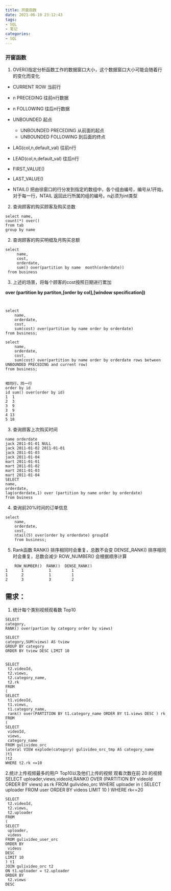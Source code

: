 ```yaml
---
title: 开窗函数
date: 2021-06-10 23:12:43
tags:
- SQL
- 笔记
categories: 
- SQL
---
```

### 开窗函数

1. OVER()指定分析函数工作的数据窗口大小，这个数据窗口大小可能会随着行的变化而变化
 - CURRENT ROW 当前行
 - n PRECEDING 往前n行数据
 - n FOLLOWING 往后n行数据
 - UNBOUNDED 起点
    - UNBOUNDED PRECEDING 从前面的起点
    - UNBOUNDED FOLLOWING 到后面的终点

- LAG(col,n,default_val) 往前n行
- LEAD(col,n,default_val) 往后n行
- FIRST_VALUE()
- LAST_VALUE()
- NTAIL() 把由徐窗口的行分发到指定的数组中，各个组由编号，编号从1开始，对于每一行，NTAIL 返回此行所属的组的编号。n必须为int类型
2. 查询顾客的购买顾客及购买总数
```
select name,
count(*) over()
from tab 
group by name
```
2. 查询顾客的购买明细及月购买总额
```
select 
     name, 
     cost, 
     orderdate,
     sum() over(partition by name  month(orderdate))
 from business
```
3. 上述的场景，将每个顾客的cost按照日期进行累加

**over (partition by partiton,[order by col],[window specification])**
```


select 
    name,
    orderdate,
    cost,
    sum(cost) over(partition by name order by orderdate)
from business;

select 
    name,
    orderdate,
    cost,
    sum(cost) over(partition by name order by orderdate rows between UNBOUNDED PRECEDING and current row)
from business;


相同行，同一行
order by id
id sum() over(order by id)
1  1
2  3
3  9
3  9
4 13
5 18
```

3. 查询顾客上次购买时间
```
name orderdate
jack 2011-01-01 NULL
jack 2011-01-02 2011-01-01
jack 2011-01-03
jack 2011-01-04
mart 2011-01-01
mart 2011-01-02
mart 2011-01-03
mart 2011-01-04
SELECT 
name,
orderdate,
lag(orderdate,1) over (partition by name order by orderdate)
from buiness
```
4. 查询前20%时间的订单信息
```
select 
    name,
    orderdate,
    cost,
    ntail(5) over(order by orderdate) groupId
    from business;
```
5. Rank函数 
RANK() 排序相同时会重复，总数不会变 
DENSE_RANK() 排序相同时会重复，总数会减少 
ROW_NUMBER() 会根据顺序计算
```
    ROW_NUMBER()  RANK()  DENSE_RANK()
1      1           1         1
1      2           1         1
2      3           3         2
```


## 需求：
1. 统计每个类别视频观看数 Top10
```
SELECT 
category,
RANK() over(partion by category order by views)

SELECT 
category,SUM(views) AS tview
GROUP BY category
ORDER BY tview DESC LIMIT 10


SELECT
 t2.videoId,
 t2.views,
 t2.category_name,
 t2.rk
FROM
(
SELECT
 t1.videoId,
 t1.views,
 t1.category_name,
 rank() over(PARTITION BY t1.category_name ORDER BY t1.views DESC ) rk
FROM
(
SELECT
 videoId,
 views,
 category_name
FROM gulivideo_orc
lateral VIEW explode(category) gulivideo_orc_tmp AS category_name
)t1
)t2
WHERE t2.rk <=10
```

2.统计上传视频最多的用户 Top10以及他们上传的视频
观看次数在前 20 的视频
SELECT uploader,views,videoId,RANK() OVER (PARTITION BY videoId ORDER BY views)  as rk
FROM gulivideo_orc WHERE  uploader in (
SELECT uploader FROM user ORDER BY videos LIMIT 10
) WHERE rk<=20

```
SELECT
 t2.videoId,
 t2.views,
 t2.uploader
FROM
(
SELECT
 uploader,
 videos
FROM gulivideo_user_orc
ORDER BY
 videos
DESC
LIMIT 10
) t1
JOIN gulivideo_orc t2
ON t1.uploader = t2.uploader
ORDER BY
 t2.views
DESC
```